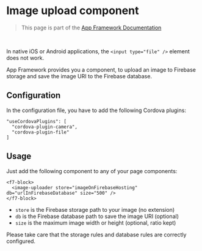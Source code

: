 # Image upload component

> This page is part of the [App Framework Documentation](../DOCUMENTATION.md)

<br />

In native iOS or Android applications, the `<input type="file" />` element does not work.

App Framework provides you a component, to upload an image to Firebase storage and save the image URI to the Firebase database.

## Configuration

In the configuration file, you have to add the following Cordova plugins:

```
"useCordovaPlugins": [
  "cordova-plugin-camera",
  "cordova-plugin-file"
]
```

## Usage

Just add the following component to any of your page components:

```
<f7-block>
  <image-uploader store="imageOnFirebaseHosting" db="urlInFirebaseDatabase" size="500" />
</f7-block>
```

- `store` is the Firebase storage path to your image (no extension)
- `db` is the Firebase database path to save the image URI (optional)
- `size` is the maximum image width or height (optional, ratio kept)

Please take care that the storage rules and database rules are correctly configured.
